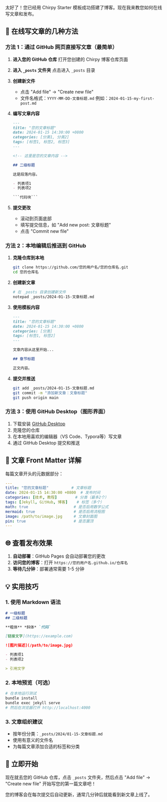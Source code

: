 太好了！您已经用 Chirpy Starter 模板成功搭建了博客。现在我来教您如何在线写文章和发布。

## 📝 在线写文章的几种方法  

### 方法 1：通过 GitHub 网页直接写文章（最简单）

1.  **进入您的 GitHub 仓库**
    打开您创建的 Chirpy 博客仓库页面

2.  **进入 `_posts` 文件夹**
    点击进入 `_posts` 目录

3.  **创建新文件**
    - 点击 "Add file" → "Create new file"
    - 文件名格式：`YYYY-MM-DD-文章标题.md`
      例如：`2024-01-15-my-first-post.md`

4.  **编写文章内容**
    ```markdown
    ---
    title: "您的文章标题"
    date: 2024-01-15 14:30:00 +0800
    categories: [分类1, 分类2]
    tags: [标签1, 标签2, 标签3] 
    ---

    <!-- 这里是您的文章内容 -->

    ## 二级标题

    这是段落内容。

    - 列表项1
    - 列表项2

    ```代码块```
    ```

5.  **提交更改**
    - 滚动到页面底部
    - 填写提交信息，如 "Add new post: 文章标题"
    - 点击 "Commit new file"

### 方法 2：本地编辑后推送到 GitHub

1.  **克隆仓库到本地**
    ```bash
    git clone https://github.com/您的用户名/您的仓库名.git
    cd 您的仓库名
    ```

2.  **创建新文章**
    ```bash
    # 在 _posts 目录创建新文件
    notepad _posts/2024-01-15-文章标题.md
    ```

3.  **使用模板内容**
    ```markdown
    ---
    title: "您的文章标题"
    date: 2024-01-15 14:30:00 +0800
    categories: [分类]
    tags: [标签1, 标签2]
    ---

    文章内容从这里开始...

    ## 章节标题

    正文内容。
    ```

4.  **提交并推送**
    ```bash
    git add _posts/2024-01-15-文章标题.md
    git commit -m "添加新文章：文章标题"
    git push origin main
    ```

### 方法 3：使用 GitHub Desktop（图形界面）

1.  下载安装 [GitHub Desktop](https://desktop.github.com/)
2.  克隆您的仓库
3.  在本地用喜欢的编辑器（VS Code、Typora等）写文章
4.  通过 GitHub Desktop 提交和推送

## 🎨 文章 Front Matter 详解

每篇文章开头的元数据部分：

```yaml
---
title: "您的文章标题"          # 文章标题
date: 2024-01-15 14:30:00 +0800  # 发布时间
categories: [技术, 教程]        # 分类（最多2个）
tags: [Jekyll, GitHub, 博客]    # 标签（多个）
math: true                    # 是否启用数学公式
mermaid: true                 # 是否启用流程图
image: /path/to/image.jpg     # 文章封面图
pin: true                     # 是否置顶
---
```

## 🌐 查看发布效果

1.  **自动部署**：GitHub Pages 会自动部署您的更改
2.  **访问您的博客**：打开 `https://您的用户名.github.io/仓库名`
3.  **等待几分钟**：部署通常需要 1-5 分钟

## 💡 实用技巧

### 1. 使用 Markdown 语法
```markdown
# 一级标题
## 二级标题

**粗体** *斜体* `代码`

[链接文字](https://example.com)

![图片描述](/path/to/image.jpg)

- 列表项1
- 列表项2

> 引用文字
```

### 2. 本地预览（可选）
```bash
# 在本地运行测试
bundle install
bundle exec jekyll serve
# 然后在浏览器打开 http://localhost:4000
```

### 3. 文章组织建议
- 按年份分类：`_posts/2024/01-15-文章标题.md`
- 使用有意义的文件名
- 为每篇文章添加合适的标签和分类

## 🚀 立即开始

现在就去您的 GitHub 仓库，点击 `_posts` 文件夹，然后点击 "Add file" → "Create new file" 开始写您的第一篇文章吧！

您的博客会在每次提交后自动更新，通常几分钟后就能看到新文章上线了。